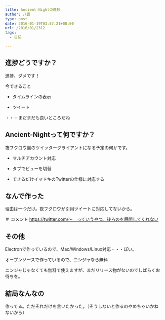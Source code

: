 ```yaml
---
title: Ancient-Nightの進捗
author: 八雲
type: post
date: 2016-01-19T03:57:21+00:00
url: /2016/01/2312
tags:
  - 日記

---
```

## 進捗どうですか？

進捗、ダメです！
  
今できること
  
* タイムラインの表示
  
* ツイート
  
・・・まだまだも良いところだね

## Ancient-Nightって何ですか？

夜フクロウ風のツイッタークライアントになる予定の何かです。
  
* マルチアカウント対応
  
* タブでビューを切替
  
* できるだけイマドキのTwitterの仕様に対応する

## なんで作った

理由は一つだけ。夜フクロウが引用ツイートに対応してないから。
  
＃ コメント https://twitter.com/〜　っていうやつ。後ろのを展開してくれない

## その他

Electronで作っているので、Mac/Windows/Linux対応・・・ぽい。
  
オープンソースで作っているので、<del datetime="2016-01-19T03:45:12+00:00">ニンジャなら無料</del>
  
ニンジャじゃなくても無料で使えますが、まだリリース物がないのでしばらくお待ちを。

## 結局なんなの

作ってる。ただそれだけを言いたかった。（そうしないと作るのやめちゃいかねないから）
